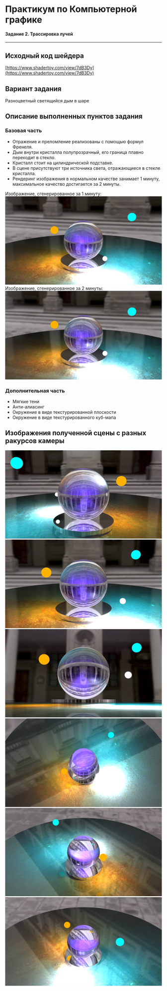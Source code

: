 # Практикум по Компьютерной графике

#### **Задание 2. Трассировка лучей**  
--------------------------------------------  

## Исходный код шейдера  
 
[https://www.shadertoy.com/view/7dB3Dy](https://www.shadertoy.com/view/7dB3Dy)  

## Вариант задания  

Разноцветный светящийся дым в шаре

## Описание выполненных пунктов задания  

### Базовая часть  

* Отражение и преломление реализованы с помощью формул Френеля.  
* Дым внутри кристалла полупрозрачный, его граница плавно переходит в стекло.  
* Кристалл стоит на цилиндрической подставке.  
* В сцене присутствуют три источника света, отражающиеся в стекле кристалла.  
* Рендеринг изображения в нормальном качестве занимает 1 минуту, максимальное качество достигается за 2 минуты.  

Изображение, сгенерированное за 1 минуту: ![](images/60.png)
Изображение, сгенерированное за 2 минуты: ![](images/120.png)  

### Дополнительная часть  

* Мягкие тени  
* Анти-алиасинг  
* Окружение в виде текстурированной плоскости  
* Окружение в виде текстурированного куб-мапа  

## Изображения полученной сцены с разных ракурсов камеры  
 
![](images/back_close.png)   
![](images/front.png)   
![](images/down.png)  
![](images/up.png)  
![](images/left.png)  
![](images/right.png) 
